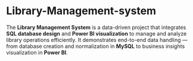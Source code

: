 # Library-Management-system
The **Library Management System** is a data-driven project that integrates **SQL database design** and **Power BI visualization** to manage and analyze library operations efficiently.   It demonstrates end-to-end data handling — from database creation and normalization in **MySQL** to business insights visualization in **Power BI**.
